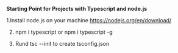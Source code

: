 **Starting Point for Projects with Typescript and node.js**

1.Install node.js on your machine
https://nodejs.org/en/download/

2. npm i typescript or npm i typescript -g

3. Rund tsc --init to create tsconfig.json
